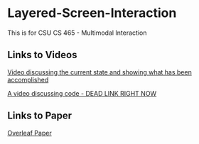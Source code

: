 # Layered-Screen-Interaction
This is for CSU CS 465 - Multimodal Interaction

## Links to Videos
[Video discussing the current state and showing what has been accomplished](https://youtu.be/KoJoIgbN2SQ)

[A video discussing code - DEAD LINK RIGHT NOW]()

## Links to Paper
[Overleaf Paper](https://www.overleaf.com/read/rsvhdbrjhdng#eb5175)

